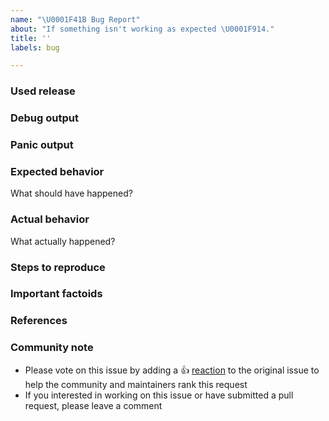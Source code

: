 ```yaml
---
name: "\U0001F41B Bug Report"
about: "If something isn't working as expected \U0001F914."
title: ''
labels: bug

---
```


<!---
Hi there,

Thank you for opening an issue.
--->


### Used release


### Debug output
<!--Please provider a link to a GitHub Gist containing the complete debug output. Please do NOT paste the debug output in the issue; just paste a link to the Gist. And Please check the Debug Output for any Plain Text Credentials.-->

### Panic output
<!--If produced a panic, please provide a link to a GitHub Gist containing the output of the `crash.log`.-->

### Expected behavior
What should have happened?

### Actual behavior
What actually happened?

### Steps to reproduce
<!-- Please list the steps required to reproduce the issue, for example: -->

### Important factoids
<!-- Are there anything atypical about your accounts that we should know? For example: Running in EC2 Classic? Custom version of OpenStack? Tight ACLs?-->

### References
<!--Are there any other GitHub issues (open or closed) or Pull Requests that should be linked here? For example:
- GH-1234
-->

### Community note
<!--- Please keep this note for the community --->
* Please vote on this issue by adding a 👍 [reaction](https://blog.github.com/2016-03-10-add-reactions-to-pull-requests-issues-and-comments/) to the original issue to help the community and maintainers rank this request
* If you interested in working on this issue or have submitted a pull request, please leave a comment

